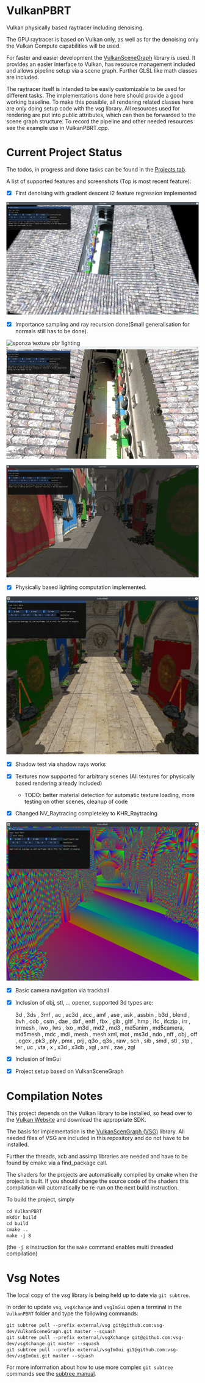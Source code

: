 # VulkanPBRT
Vulkan physically based raytracer including denoising.

The GPU raytracer is based on Vulkan only, as well as for the denoising only the Vulkan Compute capabilities will be used.

For faster and easier development the [VulkanSceneGraph](https://github.com/vsg-dev/VulkanSceneGraph) library is used. It provides an easier interface to Vulkan, has resource management included and allows pipeline setup via a scene graph. Further GLSL like math classes are included.

The raytracer itself is intended to be easily customizable to be used for different tasks. The implementations done here should provide a good working baseline. To make this possible, all rendering related classes here are only doing setup code with the vsg library. All resources used for rendering are put into public attributes, which can then be forwarded to the scene graph structure. To record the pipeline and other needed resources see the example use in VulkanPBRT.cpp.

# Current Project Status
The todos, in progress and done tasks can be found in the [Projects tab](https://github.com/Lachei/VulkanPBRT/projects/1).

A list of supported features and screenshots (Top is most recent feature):
- [x] First denoising with gradient descent l2 feature regression implemented

![sponza denoised bfr](screenshots/raytracing_denoising_bfr.png)

- [x] Importance sampling and ray recursion done(Small generalisation for normals still has to be done).

![sponza texture pbr lighting](screenshots/raytrace_multi_importance.png)
![sponza texture pbr lighting](screenshots/raytrace.png)

![sponza texture pbr lighting](screenshots/lighting_no_bounces.png)

- [x] Physically based lighting computation implemented.

![sponza texture shadow](screenshots/textured_shadow.png)

- [x] Shadow test via shadow rays works
- [x] Textures now supported for arbitrary scenes (All textures for physically based rendering already included)
    - TODO: better material detection for automatic texture loading, more testing on other scenes, cleanup of code

- [x] Changed NV_Raytracing completeley to KHR_Raytracing

![sponza easy](screenshots/basic_raytracing.png)

- [x] Basic camera navigation via trackball
- [x] Inclusion of obj, stl, ... opener, supported 3d types are:
    
    3d        , 3ds     , 3mf     , ac      , ac3d    , acc     , amf     , ase     , ask     , assbin  , b3d     , blend   , bvh     , cob     , csm     , dae     , dxf     , enff    , fbx     , glb     , gltf    , hmp     , ifc     , ifczip  , irr     , irrmesh , lwo     , lws     , lxo     , m3d     , md2     , md3     , md5anim , md5camera, md5mesh , mdc     , mdl     , mesh    , mesh.xml, mot     , ms3d    , ndo     , nff     , obj     , off     , ogex    , pk3     , ply     , pmx     , prj     , q3o     , q3s     , raw     , scn     , sib     , smd     , stl     , stp     , ter     , uc      , vta     , x       , x3d     , x3db    , xgl     , xml     , zae     , zgl     
- [x] Inclusion of ImGui
- [x] Project setup based on VulkanSceneGraph

# Compilation Notes
This project depends on the Vulkan library to be installed, so head over to the [Vulkan Website](https://vulkan.lunarg.com/sdk/home) and download the appropriate SDK.

The basis for implementation is the [VulkanScenGraph (VSG)](https://github.com/vsg-dev/VulkanSceneGraph) library. All needed files of VSG are included in this repository and do not have to be installed.

Further the threads, xcb and assimp libraries are needed and have to be found by cmake via a find_package call.

The shaders for the projects are automatically compiled by cmake when the project is built. If you should change the source code of the shaders this compilation will automatically be re-run on the next build instruction.

To build the project, simply
```
cd VulkanPBRT
mkdir build
cd build
cmake ..
make -j 8
```
(the `-j 8` instruction for the `make` command enables multi threaded compilation)

# Vsg Notes
The local copy of the vsg library is being held up to date via `git subtree`.

In order to update `vsg`, `vsgXchange` and `vsgImGui` open a terminal in the `VulkanPBRT` folder and type the following commands:
```
git subtree pull --prefix external/vsg git@github.com:vsg-dev/VulkanSceneGraph.git master --squash 
git subtree pull --prefix external/vsgXchange git@github.com:vsg-dev/vsgXchange.git master --squash 
git subtree pull --prefix external/vsgImGui git@github.com:vsg-dev/vsgImGui.git master --squash 
```

For more information about how to use more complex `git subtree` commands see the [subtree manual](https://manpages.debian.org/testing/git-man/git-subtree.1.en.html).
